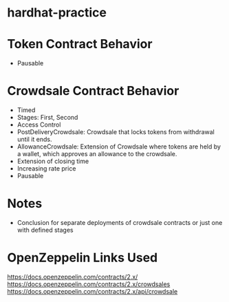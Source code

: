# hardhat-practice

# Token Contract Behavior
- Pausable

# Crowdsale Contract Behavior
- Timed
- Stages: First, Second
- Access Control
- PostDeliveryCrowdsale: Crowdsale that locks tokens from withdrawal until it ends.
- AllowanceCrowdsale: Extension of Crowdsale where tokens are held by a wallet, which approves an allowance to the crowdsale.
- Extension of closing time
- Increasing rate price
- Pausable

# Notes
- Conclusion for separate deployments of crowdsale contracts or just one with defined stages

# OpenZeppelin Links Used 
https://docs.openzeppelin.com/contracts/2.x/
https://docs.openzeppelin.com/contracts/2.x/crowdsales
https://docs.openzeppelin.com/contracts/2.x/api/crowdsale